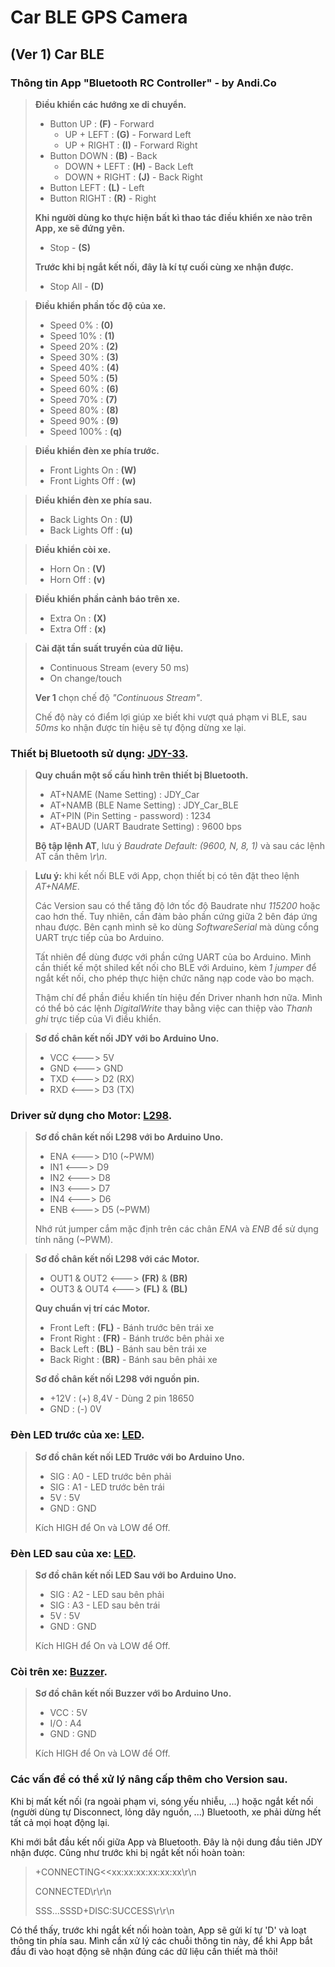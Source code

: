 # Car BLE GPS Camera

## (Ver 1) Car BLE

### Thông tin App "Bluetooth RC Controller" - by Andi.Co

> **Điều khiển các hướng xe di chuyển.**
> - Button UP : **(F)** - Forward
>   - UP + LEFT : **(G)** - Forward Left
>   - UP + RIGHT : **(I)** - Forward Right
> - Button DOWN : **(B)** - Back
>   - DOWN + LEFT : **(H)** - Back Left
>   - DOWN + RIGHT : **(J)** - Back Right
> - Button LEFT : **(L)** - Left
> - Button RIGHT : **(R)** - Right
>
> **Khi người dùng ko thực hiện bất kì thao tác điều khiển xe nào trên App, xe sẽ đứng yên.**
> - Stop - **(S)**
>
> **Trước khi bị ngắt kết nối, đây là kí tự cuối cùng xe nhận được.**
> - Stop All - **(D)**

> **Điều khiển phần tốc độ của xe.**
> - Speed 0% : **(0)**
> - Speed 10% : **(1)**
> - Speed 20% : **(2)**
> - Speed 30% : **(3)**
> - Speed 40% : **(4)**
> - Speed 50% : **(5)**
> - Speed 60% : **(6)**
> - Speed 70% : **(7)**
> - Speed 80% : **(8)**
> - Speed 90% : **(9)**
> - Speed 100% : **(q)**

> **Điều khiển đèn xe phía trước.**
> - Front Lights On : **(W)**
> - Front Lights Off : **(w)**

> **Điều khiển đèn xe phía sau.**
> - Back Lights On : **(U)**
> - Back Lights Off : **(u)**

> **Điều khiển còi xe.**
> - Horn On : **(V)**
> - Horn Off : **(v)**

> **Điều khiển phần cảnh báo trên xe.**
> - Extra On : **(X)**
> - Extra Off : **(x)**

> **Cài đặt tần suất truyền của dữ liệu.**
> - Continuous Stream (every 50 ms)
> - On change/touch
>
> **Ver 1** chọn chế độ *"Continuous Stream"*.
>
> Chế độ này có điểm lợi giúp xe biết khi vượt quá phạm vi BLE, sau *50ms* ko nhận được tín hiệu sẽ tự động dừng xe lại.

### Thiết bị Bluetooth sử dụng: [JDY-33](https://hshop.vn/products/mach-thu-phat-bluetooth-dual-mode-3-0-spp-ble-4-2-jdy-33-hc-05-hc-06-compatible).

> **Quy chuẩn một số cấu hình trên thiết bị Bluetooth.**
> - AT+NAME (Name Setting) : JDY_Car
> - AT+NAMB (BLE Name Setting) : JDY_Car_BLE
> - AT+PIN (Pin Setting - password) : 1234
> - AT+BAUD (UART Baudrate Setting) : 9600 bps
>
> **Bộ tập lệnh AT**, lưu ý *Baudrate Default: (9600, N, 8, 1)* và sau các lệnh AT cần thêm *\r\n*.

> **Lưu ý:** khi kết nối BLE với App, chọn thiết bị có tên đặt theo lệnh *AT+NAME*.
>
> Các Version sau có thể tăng độ lớn tốc độ Baudrate như *115200* hoặc cao hơn thế. Tuy nhiên, cần đảm bảo phần cứng giữa 2 bên đáp ứng nhau được. Bên cạnh mình sẽ ko dùng *SoftwareSerial* mà dùng cổng UART trực tiếp của bo Arduino.
>
> Tất nhiên để dùng được với phần cứng UART của bo Arduino. Mình cần thiết kế một shiled kết nối cho BLE với Arduino, kèm *1 jumper* để ngắt kết nối, cho phép thực hiện chức năng nạp code vào bo mạch.
>
> Thậm chí để phần điều khiển tín hiệu đến Driver nhanh hơn nữa. Mình có thể bỏ các lệnh *DigitalWrite* thay bằng việc can thiệp vào *Thanh ghi* trực tiếp của Vi điều khiển.

> **Sơ đồ chân kết nối JDY với bo Arduino Uno.**
> - VCC <---> 5V
> - GND <---> GND
> - TXD <---> D2 (RX)
> - RXD <---> D3 (TX)

### Driver sử dụng cho Motor: [L298](https://hshop.vn/products/mach-dieu-khien-dong-co-dc-l298).

> **Sơ đồ chân kết nối L298 với bo Arduino Uno.**
> - ENA <---> D10 (~PWM)
> - IN1 <---> D9
> - IN2 <---> D8
> - IN3 <---> D7
> - IN4 <---> D6
> - ENB <---> D5 (~PWM)
>
> Nhớ rút jumper cắm mặc định trên các chân *ENA* và *ENB* để sử dụng tính năng (~PWM).

> **Sơ đồ chân kết nối L298 với các Motor.**
> - OUT1 & OUT2 <---> **(FR)** & **(BR)**
> - OUT3 & OUT4 <---> **(FL)** & **(BL)**
>
> **Quy chuẩn vị trí các Motor.**
> - Front Left : **(FL)** - Bánh trước bên trái xe
> - Front Right : **(FR)** - Bánh trước bên phải xe
> - Back Left : **(BL)** - Bánh sau bên trái xe
> - Back Right : **(BR)** - Bánh sau bên phải xe
>
> **Sơ đồ chân kết nối L298 với nguồn pin.**
> - +12V : (+) 8,4V - Dùng 2 pin 18650
> - GND  : (-) 0V

### Đèn LED trước của xe: [LED](https://hshop.vn/products/mach-led-don-mkl-m01-10mm-single-led-module).

> **Sơ đồ chân kết nối LED Trước với bo Arduino Uno.**
> - SIG : A0 - LED trước bên phải
> - SIG : A1 - LED trước bên trái
> - 5V : 5V
> - GND : GND
>
> Kích HIGH để On và LOW để Off.

### Đèn LED sau của xe: [LED](https://hshop.vn/products/mach-led-don-mkl-m01-10mm-single-led-module).

> **Sơ đồ chân kết nối LED Sau với bo Arduino Uno.**
> - SIG : A2 - LED sau bên phải
> - SIG : A3 - LED sau bên trái
> - 5V : 5V
> - GND : GND
>
> Kích HIGH để On và LOW để Off.

### Còi trên xe: [Buzzer](https://hshop.vn/products/mach-buzzer-5v).

> **Sơ đồ chân kết nối Buzzer với bo Arduino Uno.**
> - VCC : 5V
> - I/O : A4
> - GND : GND
>
> Kích HIGH để On và LOW để Off.

### Các vấn đề có thể xử lý nâng cấp thêm cho Version sau.

Khi bị mất kết nối (ra ngoài phạm vi, sóng yếu nhiễu, ...) hoặc ngắt kết nối (người dùng tự Disconnect, lỏng dây nguồn, ...) Bluetooth, xe phải dừng hết tất cả mọi hoạt động lại.

Khi mới bắt đầu kết nối giữa App và Bluetooth. Đây là nội dung đầu tiên JDY nhận được. Cũng như trước khi bị ngắt kết nối hoàn toàn:
>+CONNECTING<<xx:xx:xx:xx:xx:xx\r\n
>
>CONNECTED\r\r\n
>
>SSS...SSSD+DISC:SUCCESS\r\r\n

Có thể thấy, trước khi ngắt kết nối hoàn toàn, App sẽ gửi kí tự 'D' và loạt thông tin phía sau. Mình cần xử lý các chuỗi thông tin này, để khi App bắt đầu đi vào hoạt động sẽ nhận đúng các dữ liệu cần thiết mà thôi!
